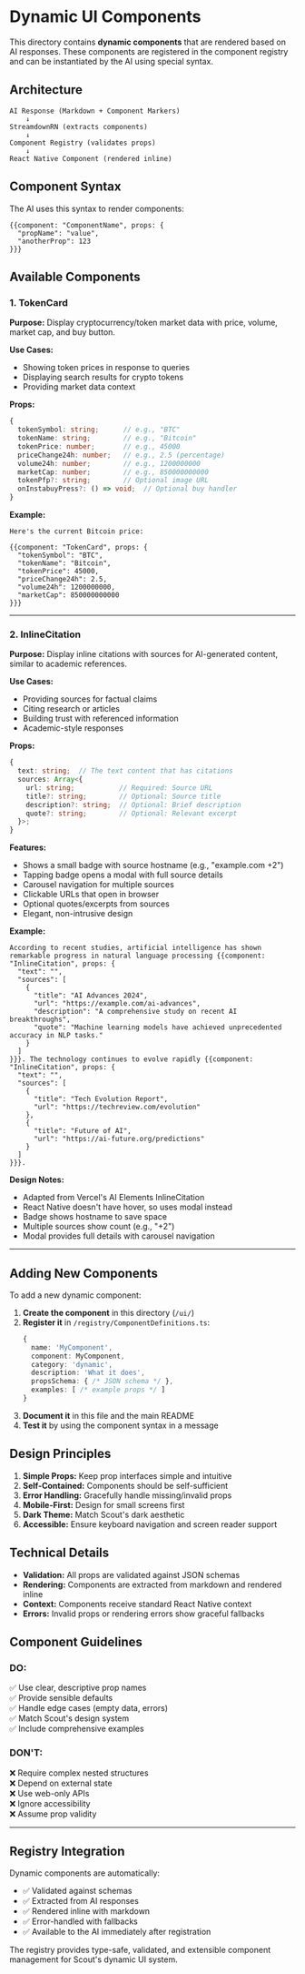 # Dynamic UI Components

This directory contains **dynamic components** that are rendered based on AI responses. These components are registered in the component registry and can be instantiated by the AI using special syntax.

## Architecture

```
AI Response (Markdown + Component Markers)
    ↓
StreamdownRN (extracts components)
    ↓
Component Registry (validates props)
    ↓
React Native Component (rendered inline)
```

## Component Syntax

The AI uses this syntax to render components:

```
{{component: "ComponentName", props: {
  "propName": "value",
  "anotherProp": 123
}}}
```

## Available Components

### 1. TokenCard

**Purpose:** Display cryptocurrency/token market data with price, volume, market cap, and buy button.

**Use Cases:**
- Showing token prices in response to queries
- Displaying search results for crypto tokens
- Providing market data context

**Props:**
```typescript
{
  tokenSymbol: string;      // e.g., "BTC"
  tokenName: string;        // e.g., "Bitcoin"
  tokenPrice: number;       // e.g., 45000
  priceChange24h: number;   // e.g., 2.5 (percentage)
  volume24h: number;        // e.g., 1200000000
  marketCap: number;        // e.g., 850000000000
  tokenPfp?: string;        // Optional image URL
  onInstabuyPress?: () => void;  // Optional buy handler
}
```

**Example:**
```
Here's the current Bitcoin price:

{{component: "TokenCard", props: {
  "tokenSymbol": "BTC",
  "tokenName": "Bitcoin",
  "tokenPrice": 45000,
  "priceChange24h": 2.5,
  "volume24h": 1200000000,
  "marketCap": 850000000000
}}}
```

---

### 2. InlineCitation

**Purpose:** Display inline citations with sources for AI-generated content, similar to academic references.

**Use Cases:**
- Providing sources for factual claims
- Citing research or articles
- Building trust with referenced information
- Academic-style responses

**Props:**
```typescript
{
  text: string;  // The text content that has citations
  sources: Array<{
    url: string;           // Required: Source URL
    title?: string;        // Optional: Source title
    description?: string;  // Optional: Brief description
    quote?: string;        // Optional: Relevant excerpt
  }>;
}
```

**Features:**
- Shows a small badge with source hostname (e.g., "example.com +2")
- Tapping badge opens a modal with full source details
- Carousel navigation for multiple sources
- Clickable URLs that open in browser
- Optional quotes/excerpts from sources
- Elegant, non-intrusive design

**Example:**
```
According to recent studies, artificial intelligence has shown remarkable progress in natural language processing {{component: "InlineCitation", props: {
  "text": "",
  "sources": [
    {
      "title": "AI Advances 2024",
      "url": "https://example.com/ai-advances",
      "description": "A comprehensive study on recent AI breakthroughs",
      "quote": "Machine learning models have achieved unprecedented accuracy in NLP tasks."
    }
  ]
}}}. The technology continues to evolve rapidly {{component: "InlineCitation", props: {
  "text": "",
  "sources": [
    {
      "title": "Tech Evolution Report",
      "url": "https://techreview.com/evolution"
    },
    {
      "title": "Future of AI",
      "url": "https://ai-future.org/predictions"
    }
  ]
}}}.
```

**Design Notes:**
- Adapted from Vercel's AI Elements InlineCitation
- React Native doesn't have hover, so uses modal instead
- Badge shows hostname to save space
- Multiple sources show count (e.g., "+2")
- Modal provides full details with carousel navigation

---

## Adding New Components

To add a new dynamic component:

1. **Create the component** in this directory (`/ui/`)
2. **Register it** in `/registry/ComponentDefinitions.ts`:
   ```typescript
   {
     name: 'MyComponent',
     component: MyComponent,
     category: 'dynamic',
     description: 'What it does',
     propsSchema: { /* JSON schema */ },
     examples: [ /* example props */ ]
   }
   ```
3. **Document it** in this file and the main README
4. **Test it** by using the component syntax in a message

## Design Principles

1. **Simple Props:** Keep prop interfaces simple and intuitive
2. **Self-Contained:** Components should be self-sufficient
3. **Error Handling:** Gracefully handle missing/invalid props
4. **Mobile-First:** Design for small screens first
5. **Dark Theme:** Match Scout's dark aesthetic
6. **Accessible:** Ensure keyboard navigation and screen reader support

## Technical Details

- **Validation:** All props are validated against JSON schemas
- **Rendering:** Components are extracted from markdown and rendered inline
- **Context:** Components receive standard React Native context
- **Errors:** Invalid props or rendering errors show graceful fallbacks

## Component Guidelines

### DO:
✅ Use clear, descriptive prop names  
✅ Provide sensible defaults  
✅ Handle edge cases (empty data, errors)  
✅ Match Scout's design system  
✅ Include comprehensive examples  

### DON'T:
❌ Require complex nested structures  
❌ Depend on external state  
❌ Use web-only APIs  
❌ Ignore accessibility  
❌ Assume prop validity  

---

## Registry Integration

Dynamic components are automatically:
- ✅ Validated against schemas
- ✅ Extracted from AI responses
- ✅ Rendered inline with markdown
- ✅ Error-handled with fallbacks
- ✅ Available to the AI immediately after registration

The registry provides type-safe, validated, and extensible component management for Scout's dynamic UI system.
